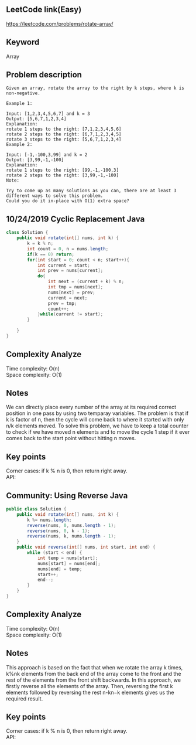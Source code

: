 ## LeetCode link(Easy)
https://leetcode.com/problems/rotate-array/

## Keyword
Array

## Problem description
```
Given an array, rotate the array to the right by k steps, where k is non-negative.

Example 1:

Input: [1,2,3,4,5,6,7] and k = 3
Output: [5,6,7,1,2,3,4]
Explanation:
rotate 1 steps to the right: [7,1,2,3,4,5,6]
rotate 2 steps to the right: [6,7,1,2,3,4,5]
rotate 3 steps to the right: [5,6,7,1,2,3,4]
Example 2:

Input: [-1,-100,3,99] and k = 2
Output: [3,99,-1,-100]
Explanation: 
rotate 1 steps to the right: [99,-1,-100,3]
rotate 2 steps to the right: [3,99,-1,-100]
Note:

Try to come up as many solutions as you can, there are at least 3 different ways to solve this problem.
Could you do it in-place with O(1) extra space?
```
## 10/24/2019 Cyclic Replacement Java

```java
class Solution {
    public void rotate(int[] nums, int k) {
        k = k % n;
        int count = 0, n = nums.length;
        if(k == 0) return;
        for(int start = 0; count < n; start++){
            int current = start;
            int prev = nums[current];
            do{
                int next = (current + k) % n;
                int tmp = nums[next];
                nums[next] = prev;
                current = next;
                prev = tmp;
                count++;
            }while(current != start);
        }
        
    }
}
```

## Complexity Analyze
Time complexity: O(n)\
Space complexity: O(1)

## Notes
We can directly place every number of the array at its required correct position in one pass by using two temparay variables. The problem is that if k is factor of n, then the cycle will come back to where it started with only n/k elements moved. To solve this problem, we have to keep a total counter to check if we have moved n elements and to move the cycle 1 step if it ever comes back to the start point without hitting n moves.

## Key points
Corner cases: if k % n is 0, then return right away.\
API:

## Community: Using Reverse Java

```java
public class Solution {
    public void rotate(int[] nums, int k) {
        k %= nums.length;
        reverse(nums, 0, nums.length - 1);
        reverse(nums, 0, k - 1);
        reverse(nums, k, nums.length - 1);
    }
    public void reverse(int[] nums, int start, int end) {
        while (start < end) {
            int temp = nums[start];
            nums[start] = nums[end];
            nums[end] = temp;
            start++;
            end--;
        }
    }
}
```

## Complexity Analyze
Time complexity: O(n)\
Space complexity: O(1)

## Notes
This approach is based on the fact that when we rotate the array k times, k%nk elements from the back end of the array come to the front and the rest of the elements from the front shift backwards. In this approach, we firstly reverse all the elements of the array. Then, reversing the first k elements followed by reversing the rest n-kn−k elements gives us the required result.

## Key points
Corner cases: if k % n is 0, then return right away.\
API:

